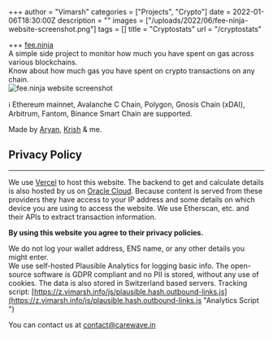 +++
author = "Vimarsh"
categories = ["Projects", "Crypto"]
date = 2022-01-06T18:30:00Z
description = ""
images = ["/uploads/2022/06/fee-ninja-website-screenshot.png"]
tags = []
title = "Cryptostats"
url = "/cryptostats"

+++
[fee.ninja](https://fee.ninja/)  
 A simple side project to monitor how much you have spent on gas across various blockchains.  
 Know about how much gas you have spent on crypto transactions on any chain.   
![fee.ninja website screenshot](/uploads/2022/06/fee-ninja-website-screenshot.png "Web Capture")

ℹ️ Ethereum mainnet, Avalanche C Chain, Polygon, Gnosis Chain (xDAI), Arbitrum, Fantom, Binance Smart Chain are supported.

Made by [Aryan](https://aryantiwari.com/), [Krish](https://krishpatel.cc/) & me. 

## Privacy Policy

***

We use [Vercel](https://vercel.com/) to host this website. The backend to get and calculate details is also hosted by us on [Oracle Cloud](https://www.oraclecloud.com/). Because content is served from these providers they have access to your IP address and some details on which device you are using to access the website. We use Etherscan, etc. and their APIs to extract transaction information.

**By using this website you agree to their privacy policies.**

We do not log your wallet address, ENS name, or any other details you might enter.  
 We use self-hosted Plausible Analytics for logging basic info. The open-source software is GDPR compliant and no PII is stored, without any use of cookies. The data is also stored in Switzerland based servers. Tracking script: [https://z.vimarsh.info/js/plausible.hash.outbound-links.js](https://z.vimarsh.info/js/plausible.hash.outbound-links.js "Analytics Script ") 

You can contact us at [contact@carewave.in](mailto:contact@carewave.in)